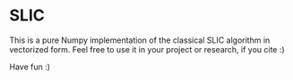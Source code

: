 # SLIC

This is a pure Numpy implementation of the classical SLIC algorithm in vectorized form. Feel free to use it in your project or research, if you cite :)

Have fun :)
